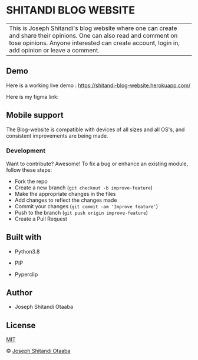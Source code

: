 # SHITANDI BLOG WEBSITE

<table>
<tr>
<td>
This is Joseph Shitandi's blog website where one can create and share their opinions. One can also read and comment on tose opinions. Anyone interested can create account, login in, add opinion or leave a comment.
</td>
</tr>
</table>

## Demo
Here is a working live demo : https://shitandi-blog-website.herokuapp.com/

Here is my figma link: 

## Mobile support
The Blog-website is compatible with devices of all sizes and all OS's, and consistent improvements are being made.

### Development

Want to contribute? Awesome!
To fix a bug or enhance an existing module, follow these steps:
- Fork the repo
- Create a new branch (`git checkout -b improve-feature`)
- Make the appropriate changes in the files
- Add changes to reflect the changes made
- Commit your changes (`git commit -am 'Improve feature'`)
- Push to the branch (`git push origin improve-feature`)
- Create a Pull Request

## Built with
- Python3.8

 - PIP

 - Pyperclip

## Author
- Joseph Shitandi Otaaba

## License 
[MIT](https://github.com/Josephshitandi/Blog-website/blob/master/LICENSE.md)

 © [Joseph Shitandi Otaaba](https://github.com/Josephshitandi)


